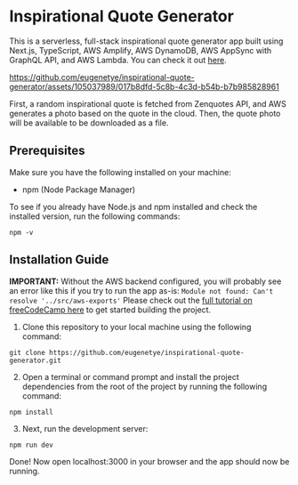 # Inspirational Quote Generator

This is a serverless, full-stack inspirational quote generator app built using Next.js, TypeScript, AWS Amplify, AWS DynamoDB, AWS AppSync with GraphQL API, and AWS Lambda. You can check it out [here](https://prod.d3osa9cjuzi6uw.amplifyapp.com/).




https://github.com/eugenetye/inspirational-quote-generator/assets/105037989/017b8dfd-5c8b-4c3d-b54b-b7b985828961



First, a random inspirational quote is fetched from Zenquotes API, and AWS generates a photo based on the quote in the cloud. Then, the quote photo will be available to be downloaded as a file.

## Prerequisites

Make sure you have the following installed on your machine:
- npm (Node Package Manager)

To see if you already have Node.js and npm installed and check the installed version, run the following commands:

```
npm -v
```

## Installation Guide
**IMPORTANT:** Without the AWS backend configured, you will probably see an error like this if you try to run the app as-is: `Module not found: Can't resolve '../src/aws-exports'` Please check out the [full tutorial on freeCodeCamp here](https://www.youtube.com/watch?v=FRmCxj9K7II) to get started building the project.

1. Clone this repository to your local machine using the following command:
```
git clone https://github.com/eugenetye/inspirational-quote-generator.git
```

2. Open a terminal or command prompt and install the project dependencies from the root of the project by running the following command:
```
npm install
```
3. Next, run the development server:
```
npm run dev
```

Done! Now open localhost:3000 in your browser and the app should now be running.
